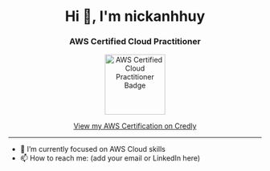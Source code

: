 <h1 align="center">Hi 👋, I'm nickanhhuy</h1>
<h3 align="center">AWS Certified Cloud Practitioner</h3>

<p align="center">
  <a href="https://www.credly.com/earner/earned/badge/8864e96e-1aac-426c-9942-e7ea243ebafd" target="_blank">
    <img src="https://images.credly.com/size/340x340/images/6848bba0-cb6f-4cce-a866-f3d7c7a7a3b0/image.png" alt="AWS Certified Cloud Practitioner Badge" width="120"/>
  </a>
</p>

<p align="center">
  <a href="https://www.credly.com/earner/earned/badge/8864e96e-1aac-426c-9942-e7ea243ebafd" target="_blank">
    View my AWS Certification on Credly
  </a>
</p>

---

- 🌱 I’m currently focused on AWS Cloud skills  
- 📫 How to reach me: (add your email or LinkedIn here)
